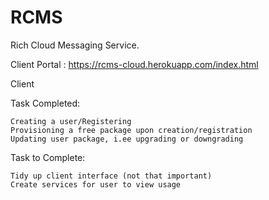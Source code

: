 RCMS
====

Rich Cloud Messaging Service.

Client Portal : https://rcms-cloud.herokuapp.com/index.html


Client

Task Completed:
	
	Creating a user/Registering
	Provisioning a free package upon creation/registration
	Updating user package, i.ee upgrading or downgrading

Task to Complete:

	Tidy up client interface (not that important)
	Create services for user to view usage

